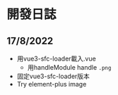 # 開發日誌

## 17/8/2022

- 用vue3-sfc-loader載入.vue
  - 用handleModule handle `.png`
- 固定vue3-sfc-loader版本
- Try element-plus image
  